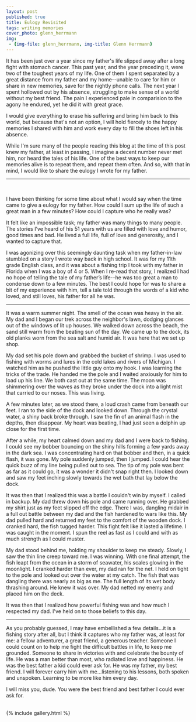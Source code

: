 ```yaml
---
layout: post
published: true
title: Eulogy Revisited
tags: writing memories
cover_photo: glenn_herrmann
img:
 - {img-file: glenn_herrmann, img-title: Glenn Herrmann}
---
```


It has been just over a year since my father's life slipped away after a long fight with stomach cancer. This past year, and the year preceding it, were two of the toughest years of my life. One of them I spent separated by a great distance from my father and my home--unable to care for him or share in new memories, save for the nightly phone calls. The next year I spent hollowed out by his absence, struggling to make sense of a world without my best friend. The pain I experienced pale in comparision to the agony he endured, yet he did it with great grace.

I would give everything to erase his suffering and bring him back to this world, but because that's not an option, I will hold fiercely to the happy memories I shared with him and work every day to fill the shoes left in his absence.

While I'm sure many of the people reading this blog at the time of this post knew my father, at least in passing, I imagine a decent number never met him, nor heard the tales of his life. One of the best ways to keep our memories alive is to repeat them, and repeat them often. And so, with that in mind, I would like to share the eulogy I wrote for my father.
<hr>
<br>

I have been thinking for some time about what I would say when the time came to give a eulogy for my father. How could I sum up the life of such a great man in a few minutes? How could I capture who he really was?

It felt like an impossible task; my father was many things to many people. The stories I’ve heard of his 51 years with us are filled with love and humor, good times and bad. He lived a full life, full of love and generosity, and I wanted to capture that.

I was agonizing over this seemingly daunting task when my father-in-law stumbled on a story I wrote way back in high school. It was for my 11th grade English class, and it was about a fishing trip I took with my father in Florida when I was a boy of 4 or 5. When I re-read that story, I realized I had no hope of telling the tale of my father’s life--he was too great a man to condense down to a few minutes. The best I could hope for was to share a bit of my experience with him, tell a tale told through the words of a kid who loved, and still loves, his father for all he was.

---

It was a warm summer night. The smell of the ocean was heavy in the air. My dad and I began our trek across the neighbor's lawn, dodging glances out of the windows of lit up houses. We walked down across the beach, the sand still warm from the beating sun of the day. We came up to the dock, its old planks worn from the sea salt and humid air. It was here that we set up shop.

My dad set his pole down and grabbed the bucket of shrimp. I was used to fishing with worms and lures in the cold lakes and rivers of Michigan. I watched him as he pushed the little guy onto my hook. I was learning the tricks of the trade. He handed me the pole and I waited anxiously for him to load up his line. We both cast out at the same time. The moon was shimmering over the waves as they broke under the dock into a light mist that carried to our noses. This was living.

A few minutes later, as we stood there, a loud crash came from beneath our feet. I ran to the side of the dock and looked down. Through the crystal water, a shiny back broke through. I saw the fin of an animal flash in the depths, then disappear. My heart was beating, I had just seen a dolphin up close for the first time.

After a while, my heart calmed down and my dad and I were back to fishing. I could see my bobber bouncing on the shiny hills forming a few yards away in the dark sea. I was concentrating hard on that bobber and then, in a quick flash, it was gone. My pole suddenly jumped, then I jumped. I could hear the quick buzz of my line being pulled out to sea. The tip of my pole was bent as far as it could go, it was a wonder it didn't snap right then. I looked down and saw my feet inching slowly towards the wet bath that lay below the dock.

It was then that I realized this was a battle I couldn't win by myself. I called in backup. My dad threw down his pole and came running over. He grabbed my shirt just as my feet slipped off the edge. There I was, dangling midair in a full out battle between my dad and the fish hardened to wars like this. My dad pulled hard and returned my feet to the comfort of the wooden dock. I cranked hard, the fish tugged harder. This fight felt like it lasted a lifetime. I was caught in the moment. I spun the reel as fast as I could and with as much strength as I could muster.

My dad stood behind me, holding my shoulder to keep me steady. Slowly, I saw the thin line creep toward me. I was winning. With one final attempt, the fish leapt from the ocean in a storm of seawater, his scales glowing in the moonlight. I cranked harder than ever, my dad ran for the net. I held on tight to the pole and looked out over the water at my catch. The fish that was dangling there was nearly as big as me. The full length of its wet body thrashing around. He knew it was over. My dad netted my enemy and placed him on the deck. 


It was then that I realized how powerful fishing was and how much I respected my dad. I've held on to those beliefs to this day.

---

As you probably guessed, I may have embellished a few details…it is a fishing story after all, but I think it captures who my father was, at least for me: a fellow adventurer, a great friend, a generous teacher. Someone I could count on to help me fight the difficult battles in life, to keep me grounded. Someone to share in victories with and celebrate the bounty of life. He was a man better than most, who radiated love and happiness. He was the best father a kid could ever ask for. He was my father, my best friend. I will forever carry him with me…listening to his lessons, both spoken and unspoken. Learning to be more like him every day.

I will miss you, dude. You were the best friend and best father I could ever ask for.

<br>
{% include gallery.html %}